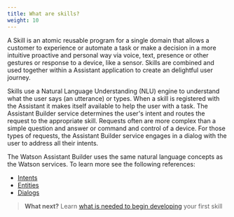```yaml
---
title: What are skills?
weight: 10
---
```

A Skill is an atomic reusable program for a single domain that allows a customer to experience or automate a task or make a decision in a more intuitive proactive and personal way via voice, text, presence or other gestures or response to a device, like a sensor. Skills are combined and used together within a Assistant application to create an delightful user journey.  

Skills use a Natural Language Understanding (NLU) engine to understand what the user says (an utterance) or types. When a skill is registered with the Assistant it makes itself available to help the user with a task. The Assistant Builder service determines the user's intent and routes the request to the appropriate skill.  Requests often are more complex than a simple question and answer or command and control of a device.  For those types of requests, the Assistant Builder service engages in a dialog with the user to address all their intents.

The Watson Assistant Builder uses the same natural language concepts as the Watson services. To learn more see the following references:

*  [Intents](https://console.bluemix.net/docs/services/conversation/intents.html#defining-intents)
*  [Entities](https://console.bluemix.net/docs/services/conversation/entities.html#defining-entities)
*  [Dialogs](https://console.bluemix.net/docs/services/conversation/dialog-build.html#dialog-build) 

> **What next?** Learn [what is needed to begin developing]({{site.baseurl}}/expertise/setup-local-dev-env) your first skill
